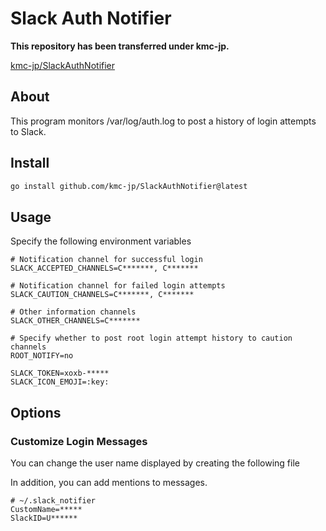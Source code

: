 # Slack Auth Notifier

**This repository has been transferred under kmc-jp.**

[kmc-jp/SlackAuthNotifier](https://github.com/kmc-jp/SlackAuthNotifier)

## About

This program monitors /var/log/auth.log to post a history of login attempts to Slack.

## Install

```sh
go install github.com/kmc-jp/SlackAuthNotifier@latest
```

## Usage

Specify the following environment variables

```
# Notification channel for successful login
SLACK_ACCEPTED_CHANNELS=C*******, C*******

# Notification channel for failed login attempts
SLACK_CAUTION_CHANNELS=C*******, C*******

# Other information channels
SLACK_OTHER_CHANNELS=C*******

# Specify whether to post root login attempt history to caution channels
ROOT_NOTIFY=no

SLACK_TOKEN=xoxb-*****
SLACK_ICON_EMOJI=:key:
```

## Options

### Customize Login Messages

You can change the user name displayed by creating the following file

In addition, you can add mentions to messages.

```
# ~/.slack_notifier
CustomName=*****
SlackID=U******
```
